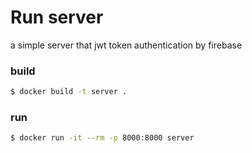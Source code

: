 # Run server
a simple server that jwt token authentication by firebase

### build
```bash
$ docker build -t server .
```

### run
```bash
$ docker run -it --rm -p 8000:8000 server
```


